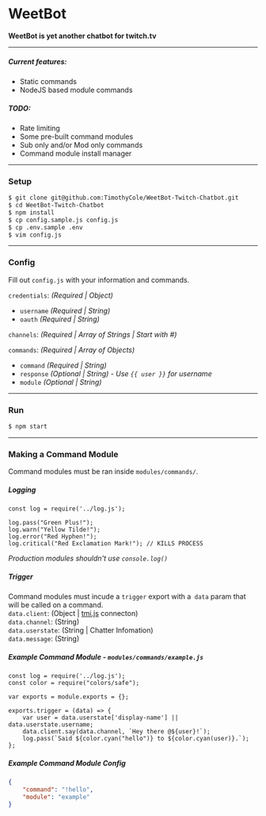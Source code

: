 # WeetBot
**WeetBot is yet another chatbot for twitch.tv**

---  
##### Current features:
  - Static commands
  - NodeJS based module commands

##### TODO:
  - Rate limiting
  - Some pre-built command modules
  - Sub only and/or Mod only commands
  - Command module install manager

---
### Setup

```sh
$ git clone git@github.com:TimothyCole/WeetBot-Twitch-Chatbot.git
$ cd WeetBot-Twitch-Chatbot
$ npm install
$ cp config.sample.js config.js
$ cp .env.sample .env
$ vim config.js
```

---
### Config
Fill out `config.js` with your information and commands.

`credentials`: *(Required | Object)*
  - `username` *(Required | String)*
  - `oauth` *(Required | String)*

`channels`: *(Required | Array of Strings | Start with #)*

`commands`: *(Required | Array of Objects)*
  - `command` *(Required | String)*
  - `response` *(Optional | String)* - *Use `{{ user }}` for username*
  - `module` *(Optional | String)*

---
### Run
```sh
$ npm start
```

---
### Making a Command Module

Command modules must be ran inside `modules/commands/`.

##### Logging
```JS
const log = require('../log.js');

log.pass("Green Plus!");
log.warn("Yellow Tilde!");
log.error("Red Hyphen!");
log.critical("Red Exclamation Mark!"); // KILLS PROCESS
```
*Production modules shouldn't use `console.log()`*

##### Trigger
Command modules must incude a `trigger` export with a` data` param that will be called on a command.  
`data.client`: (Object | [tmi.js](https://docs.tmijs.org/v1.1.2/Commands.html) connecton)  
`data.channel`: (String)  
`data.userstate`: (String | Chatter Infomation)  
`data.message`: (String)  

##### Example Command Module - `modules/commands/example.js`
```JS
const log = require('../log.js');
const color = require("colors/safe");

var exports = module.exports = {};

exports.trigger = (data) => {
    var user = data.userstate['display-name'] || data.userstate.username;
	data.client.say(data.channel, `Hey there @${user}!`);
	log.pass(`Said ${color.cyan("hello")} to ${color.cyan(user)}.`);
};
```

##### Example Command Module Config
```JSON
{
	"command": "!hello",
	"module": "example"
}
```
